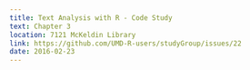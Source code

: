 ```yaml
---
title: Text Analysis with R - Code Study
text: Chapter 3
location: 7121 McKeldin Library 
link: https://github.com/UMD-R-users/studyGroup/issues/22
date: 2016-02-23
---
```

